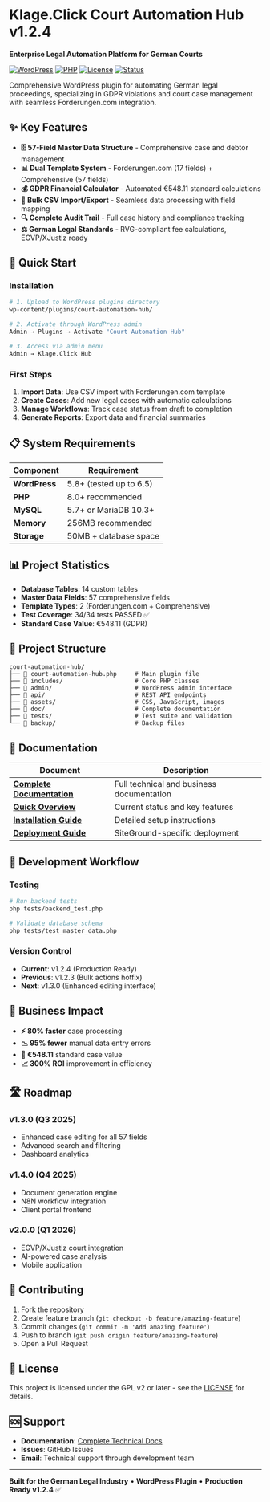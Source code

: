 # Klage.Click Court Automation Hub v1.2.4

**Enterprise Legal Automation Platform for German Courts**

[![WordPress](https://img.shields.io/badge/WordPress-5.8%2B-blue.svg)](https://wordpress.org/)
[![PHP](https://img.shields.io/badge/PHP-8.0%2B-purple.svg)](https://php.net/)
[![License](https://img.shields.io/badge/License-GPL%20v2%2B-green.svg)](https://www.gnu.org/licenses/gpl-2.0.html)
[![Status](https://img.shields.io/badge/Status-Production%20Ready-brightgreen.svg)]()

Comprehensive WordPress plugin for automating German legal proceedings, specializing in GDPR violations and court case management with seamless Forderungen.com integration.

## ✨ Key Features

- **🗄️ 57-Field Master Data Structure** - Comprehensive case and debtor management
- **📊 Dual Template System** - Forderungen.com (17 fields) + Comprehensive (57 fields)  
- **💰 GDPR Financial Calculator** - Automated €548.11 standard calculations
- **📁 Bulk CSV Import/Export** - Seamless data processing with field mapping
- **🔍 Complete Audit Trail** - Full case history and compliance tracking
- **⚖️ German Legal Standards** - RVG-compliant fee calculations, EGVP/XJustiz ready

## 🚀 Quick Start

### Installation
```bash
# 1. Upload to WordPress plugins directory
wp-content/plugins/court-automation-hub/

# 2. Activate through WordPress admin
Admin → Plugins → Activate "Court Automation Hub"

# 3. Access via admin menu
Admin → Klage.Click Hub
```

### First Steps
1. **Import Data**: Use CSV import with Forderungen.com template
2. **Create Cases**: Add new legal cases with automatic calculations  
3. **Manage Workflows**: Track case status from draft to completion
4. **Generate Reports**: Export data and financial summaries

## 📋 System Requirements

| Component | Requirement |
|-----------|-------------|
| **WordPress** | 5.8+ (tested up to 6.5) |
| **PHP** | 8.0+ recommended |
| **MySQL** | 5.7+ or MariaDB 10.3+ |
| **Memory** | 256MB recommended |
| **Storage** | 50MB + database space |

## 📊 Project Statistics

- **Database Tables**: 14 custom tables
- **Master Data Fields**: 57 comprehensive fields  
- **Template Types**: 2 (Forderungen.com + Comprehensive)
- **Test Coverage**: 34/34 tests PASSED ✅
- **Standard Case Value**: €548.11 (GDPR)

## 📁 Project Structure

```
court-automation-hub/
├── 📄 court-automation-hub.php     # Main plugin file
├── 📁 includes/                    # Core PHP classes
├── 📁 admin/                       # WordPress admin interface  
├── 📁 api/                         # REST API endpoints
├── 📁 assets/                      # CSS, JavaScript, images
├── 📁 doc/                         # Complete documentation
├── 📁 tests/                       # Test suite and validation
└── 📁 backup/                      # Backup files
```

## 📖 Documentation

| Document | Description |
|----------|-------------|
| **[Complete Documentation](doc/klage.click_project_doc_v120.MD)** | Full technical and business documentation |
| **[Quick Overview](doc/project_overview_v120.MD)** | Current status and key features |
| **[Installation Guide](INSTALLATION.md)** | Detailed setup instructions |
| **[Deployment Guide](SITEGROUND-DEPLOYMENT-GUIDE.md)** | SiteGround-specific deployment |

## 🔄 Development Workflow

### Testing
```bash
# Run backend tests
php tests/backend_test.php

# Validate database schema  
php tests/test_master_data.php
```

### Version Control
- **Current**: v1.2.4 (Production Ready)
- **Previous**: v1.2.3 (Bulk actions hotfix)
- **Next**: v1.3.0 (Enhanced editing interface)

## 🏢 Business Impact

- **⚡ 80% faster** case processing
- **📉 95% fewer** manual data entry errors  
- **💼 €548.11** standard case value
- **📈 300% ROI** improvement in efficiency

## 🛣️ Roadmap

### v1.3.0 (Q3 2025)
- Enhanced case editing for all 57 fields
- Advanced search and filtering
- Dashboard analytics

### v1.4.0 (Q4 2025)  
- Document generation engine
- N8N workflow integration
- Client portal frontend

### v2.0.0 (Q1 2026)
- EGVP/XJustiz court integration
- AI-powered case analysis
- Mobile application

## 🤝 Contributing

1. Fork the repository
2. Create feature branch (`git checkout -b feature/amazing-feature`)
3. Commit changes (`git commit -m 'Add amazing feature'`)
4. Push to branch (`git push origin feature/amazing-feature`)
5. Open a Pull Request

## 📄 License

This project is licensed under the GPL v2 or later - see the [LICENSE](https://www.gnu.org/licenses/gpl-2.0.html) for details.

## 🆘 Support

- **Documentation**: [Complete Technical Docs](doc/klage.click_project_doc_v120.MD)
- **Issues**: GitHub Issues
- **Email**: Technical support through development team

---

**Built for the German Legal Industry** • **WordPress Plugin** • **Production Ready v1.2.4** ✅